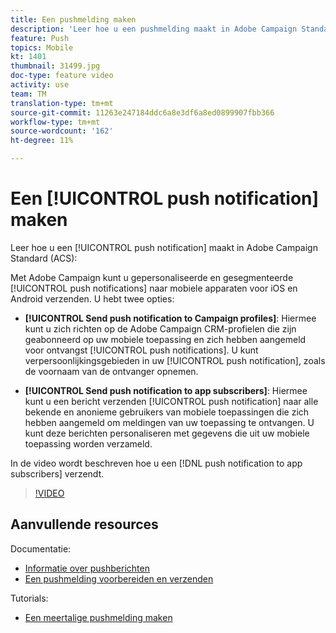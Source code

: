```yaml
---
title: Een pushmelding maken
description: 'Leer hoe u een pushmelding maakt in Adobe Campaign Standard (ACS). '
feature: Push
topics: Mobile
kt: 1401
thumbnail: 31499.jpg
doc-type: feature video
activity: use
team: TM
translation-type: tm+mt
source-git-commit: 11263e247184ddc6a8e3df6a8ed0899907fbb366
workflow-type: tm+mt
source-wordcount: '162'
ht-degree: 11%

---
```



# Een [!UICONTROL push notification] maken

Leer hoe u een [!UICONTROL push notification] maakt in Adobe Campaign Standard (ACS):

Met Adobe Campaign kunt u gepersonaliseerde en gesegmenteerde [!UICONTROL push notifications] naar mobiele apparaten voor iOS en Android verzenden. U hebt twee opties:

* **[!UICONTROL Send push notification to Campaign profiles]**: Hiermee kunt u zich richten op de Adobe Campaign CRM-profielen die zijn geabonneerd op uw mobiele toepassing en zich hebben aangemeld voor ontvangst  [!UICONTROL push notifications]. U kunt verpersoonlijkingsgebieden in uw [!UICONTROL push notification], zoals de voornaam van de ontvanger opnemen.

* **[!UICONTROL Send push notification to app subscribers]**: Hiermee kunt u een bericht verzenden  [!UICONTROL push notification] naar alle bekende en anonieme gebruikers van mobiele toepassingen die zich hebben aangemeld om meldingen van uw toepassing te ontvangen. U kunt deze berichten personaliseren met gegevens die uit uw mobiele toepassing worden verzameld.

In de video wordt beschreven hoe u een [!DNL push notification to app subscribers] verzendt.

>[!VIDEO](https://video.tv.adobe.com/v/31499?quality=12)

## Aanvullende resources

Documentatie:

* [Informatie over pushberichten](https://docs.adobe.com/content/help/en/campaign-standard/using/communication-channels/push-notifications/about-push-notifications.html)
* [Een pushmelding voorbereiden en verzenden](https://docs.adobe.com/content/help/en/campaign-standard/using/communication-channels/push-notifications/preparing-and-sending-a-push-notification.html)

Tutorials:

* [Een meertalige pushmelding maken](/help/communication-channels/mobile/push-notifications/creating-multilingual-push-notifications.md)
